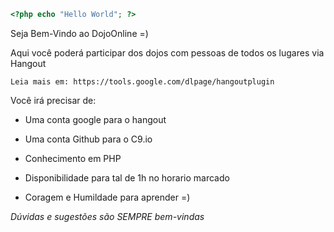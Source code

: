 ```PHP
<?php echo "Hello World"; ?>
```

Seja Bem-Vindo ao DojoOnline =)

Aqui você poderá participar dos dojos com pessoas de todos os lugares via Hangout 
```
Leia mais em: https://tools.google.com/dlpage/hangoutplugin
```
Você irá precisar de:

* Uma conta google para o hangout

* Uma conta Github para o C9.io

* Conhecimento em PHP

* Disponibilidade para tal de 1h no horario marcado

* Coragem e Humildade para aprender =)




_Dúvidas e sugestões são SEMPRE bem-vindas_
